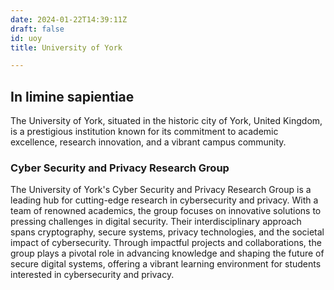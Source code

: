 ```yaml
---
date: 2024-01-22T14:39:11Z
draft: false
id: uoy
title: University of York

---
```


## In limine sapientiae

The University of York, situated in the historic city of York, United Kingdom, is a prestigious institution known for its commitment to academic excellence, research innovation, and a vibrant campus community.


### Cyber Security and Privacy Research Group

The University of York's Cyber Security and Privacy Research Group is a leading hub for cutting-edge research in cybersecurity and privacy. With a team of renowned academics, the group focuses on innovative solutions to pressing challenges in digital security. Their interdisciplinary approach spans cryptography, secure systems, privacy technologies, and the societal impact of cybersecurity. Through impactful projects and collaborations, the group plays a pivotal role in advancing knowledge and shaping the future of secure digital systems, offering a vibrant learning environment for students interested in cybersecurity and privacy.
